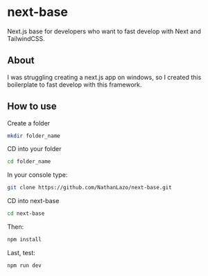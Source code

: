 # next-base
Next.js base for developers who want to fast develop with Next and TailwindCSS.

## About 
I was struggling creating a next.js app on windows, so I created this boilerplate to fast develop with this framework.

## How to use
Create a folder
```bash
mkdir folder_name
```
CD into your folder
```bash
cd folder_name
```
In your console type:
```bash
git clone https://github.com/NathanLazo/next-base.git
```
CD into next-base
```bash
cd next-base
```
Then:
```bash
npm install
```
Last, test:
```bash
npm run dev
```